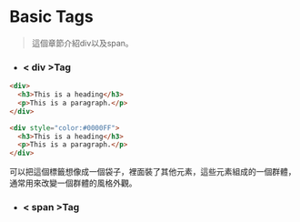 # Basic Tags

> 這個章節介紹div以及span。





* ### &lt; div &gt;Tag

```html
<div>
  <h3>This is a heading</h3>
  <p>This is a paragraph.</p>
</div>

<div style="color:#0000FF">
  <h3>This is a heading</h3>
  <p>This is a paragraph.</p>
</div>
```
可以把這個標籤想像成一個袋子，裡面裝了其他元素，這些元素組成的一個群體，通常用來改變一個群體的風格外觀。

* ### &lt; span &gt;Tag



